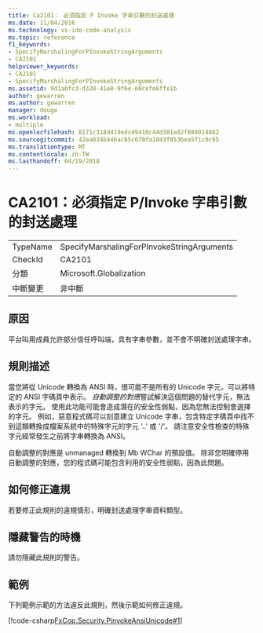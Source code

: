```yaml
---
title: Ca2101： 必須指定 P Invoke 字串引數的封送處理
ms.date: 11/04/2016
ms.technology: vs-ide-code-analysis
ms.topic: reference
f1_keywords:
- SpecifyMarshalingForPInvokeStringArguments
- CA2101
helpviewer_keywords:
- CA2101
- SpecifyMarshalingForPInvokeStringArguments
ms.assetid: 9d1abfc3-d320-41e0-9f6e-60cefe6ffe1b
author: gewarren
ms.author: gewarren
manager: douge
ms.workload:
- multiple
ms.openlocfilehash: 8171c318d419edc49410c44d381e82f088014082
ms.sourcegitcommit: 42ea834b446ac65c679fa1043f853bea5f1c9c95
ms.translationtype: MT
ms.contentlocale: zh-TW
ms.lasthandoff: 04/19/2018
---
```

# <a name="ca2101-specify-marshaling-for-pinvoke-string-arguments"></a>CA2101：必須指定 P/Invoke 字串引數的封送處理
|||
|-|-|
|TypeName|SpecifyMarshalingForPInvokeStringArguments|
|CheckId|CA2101|
|分類|Microsoft.Globalization|
|中斷變更|非中斷|

## <a name="cause"></a>原因
 平台叫用成員允許部分信任呼叫端，具有字串參數，並不會不明確封送處理字串。

## <a name="rule-description"></a>規則描述
 當您將從 Unicode 轉換為 ANSI 時，很可能不是所有的 Unicode 字元，可以將特定的 ANSI 字碼頁中表示。 *自動調整的對應*嘗試解決這個問題的替代字元，無法表示的字元。 使用此功能可能會造成潛在的安全性弱點，因為您無法控制會選擇的字元。 例如，惡意程式碼可以刻意建立 Unicode 字串，包含特定字碼頁中找不到這類轉換成檔案系統中的特殊字元的字元 '..' 或 '/'。 請注意安全性檢查的特殊字元經常發生之前將字串轉換為 ANSI。

 自動調整的對應是 unmanaged 轉換到 Mb WChar 的預設值。 除非您明確停用自動調整的對應，您的程式碼可能包含利用的安全性弱點，因為此問題。

## <a name="how-to-fix-violations"></a>如何修正違規
 若要修正此規則的違規情形，明確封送處理字串資料類型。

## <a name="when-to-suppress-warnings"></a>隱藏警告的時機
 請勿隱藏此規則的警告。

## <a name="example"></a>範例
 下列範例示範的方法違反此規則，然後示範如何修正違規。

 [!code-csharp[FxCop.Security.PinvokeAnsiUnicode#1](../code-quality/codesnippet/CSharp/ca2101-specify-marshaling-for-p-invoke-string-arguments_1.cs)]